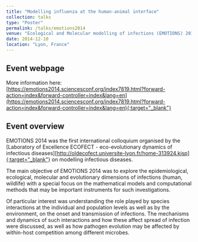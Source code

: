 ```yaml
---
title: "Modelling influenza at the human-animal interface"
collection: talks
type: "Poster"
permalink: /talks/emotions2014
venue: "Ecological and Molecular modelling of infections (EMOTIONS) 2014"
date: 2014-12-10
location: "Lyon, France"
---
```


## Event webpage

More information here: [https://emotions2014.sciencesconf.org/index7819.html?forward-action=index&forward-controller=index&lang=en](https://emotions2014.sciencesconf.org/index7819.html?forward-action=index&forward-controller=index&lang=en){:target="_blank"}

## Event overview

EMOTIONS 2014 was the first international colloquium organised by the [Laboratory of Excellence ECOFECT - eco-evolutionary dynamics of infectious diseases][http://oldecofect.universite-lyon.fr/home-313924.kjsp]{:target="_blank"} on modelling infectious diseases.

The main objective of EMOTIONS 2014 was to explore the epidemiological, ecological, molecular and evolutionary dimensions of infections (human, wildlife) with a special focus on the mathematical models and computational methods that may be important instruments for such investigations.

Of particular interest was understanding the role played by species interactions at the individual and population levels as well as by the environment, on the onset and transmission of infections. The mechanisms and dynamics of such interactions and how these affect spread of infection were discussed, as well as how pathogen evolution may be affected by within-host competition among different microbes.
